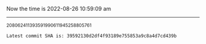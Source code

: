 Now the time is 2022-08-26 10:59:09 am

---

<small>208062411393591990611945258805761</small>

```txt
Latest commit SHA is: 39592130d2df4f93189e755853a9c8a4d7cd439b
```
